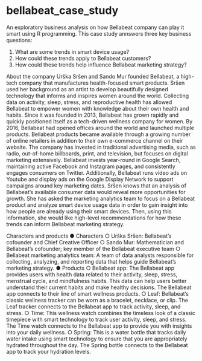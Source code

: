 # bellabeat_case_study
An exploratory business analysis on how Bellabeat company can play it smart using R programming. 
This case study annswers three key business questions:
1. What are some trends in smart device usage? 
2. How could these trends apply to Bellabeat customers? 
3. How could these trends help influence Bellabeat marketing strategy?

About the company
Urška Sršen and Sando Mur founded Bellabeat, a high-tech company that manufactures health-focused smart products. Sršen used her background as an artist to develop beautifully designed technology that informs and inspires women around the world. Collecting data on activity, sleep, stress, and reproductive health has allowed Bellabeat to empower women with knowledge about their own health and habits. Since it was founded in 2013, Bellabeat has grown rapidly and quickly positioned itself as a tech-driven wellness company for women.
By 2016, Bellabeat had opened offices around the world and launched multiple products. Bellabeat products became available through a growing number of online retailers in addition to their own e-commerce channel on their website. The company has invested in traditional advertising media, such as radio, out-of-home billboards, print, and television, but focuses on digital marketing extensively. Bellabeat invests year-round in Google Search, maintaining active Facebook and Instagram pages, and consistently engages consumers on Twitter. Additionally, Bellabeat runs video ads on Youtube and display ads on the Google Display Network to support campaigns around key marketing dates.
Sršen knows that an analysis of Bellabeat’s available consumer data would reveal more opportunities for growth. She has asked the marketing analytics team to focus on a Bellabeat product and analyze smart device usage data in order to gain insight into how people are already using their smart devices. Then, using this information, she would like high-level recommendations for how these trends can inform Bellabeat marketing strategy.

Characters and products
●
Characters
○
Urška Sršen: Bellabeat’s cofounder and Chief Creative Officer
○
Sando Mur: Mathematician and Bellabeat’s cofounder; key member of the Bellabeat executive team
○
Bellabeat marketing analytics team: A team of data analysts responsible for collecting, analyzing, and reporting data that helps guide Bellabeat’s marketing strategy. 
●
Products
○
Bellabeat app: The Bellabeat app provides users with health data related to their activity, sleep, stress, menstrual cycle, and mindfulness habits. This data can help users better understand their current habits and make healthy decisions. The Bellabeat app connects to their line of smart wellness products.
○
Leaf: Bellabeat’s classic wellness tracker can be worn as a bracelet, necklace, or clip. The Leaf tracker connects to the Bellabeat app to track activity, sleep, and stress.
○
Time: This wellness watch combines the timeless look of a classic timepiece with smart technology to track user activity, sleep, and stress. The Time watch connects to the Bellabeat app to provide you with insights into your daily wellness.
○
Spring: This is a water bottle that tracks daily water intake using smart technology to ensure that you are appropriately hydrated throughout the day. The Spring bottle connects to the Bellabeat app to track your hydration levels.
